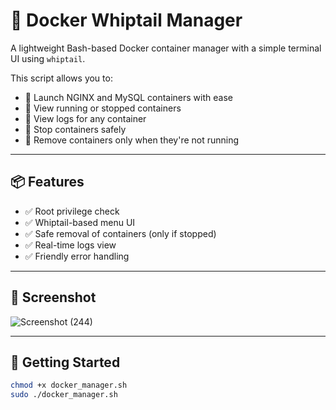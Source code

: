 # 🐳 Docker Whiptail Manager

A lightweight Bash-based Docker container manager with a simple terminal UI using `whiptail`.

This script allows you to:

- 🚀 Launch NGINX and MySQL containers with ease
- 👀 View running or stopped containers
- 📜 View logs for any container
- 🛑 Stop containers safely
- 🧹 Remove containers only when they're not running

---

## 📦 Features

- ✅ Root privilege check
- ✅ Whiptail-based menu UI
- ✅ Safe removal of containers (only if stopped)
- ✅ Real-time logs view
- ✅ Friendly error handling

---

## 📸 Screenshot

![Screenshot (244)](https://github.com/user-attachments/assets/2fc61a95-d6a4-43ea-9832-3dc9856a0022)


---

## 🚀 Getting Started

```bash
chmod +x docker_manager.sh
sudo ./docker_manager.sh
